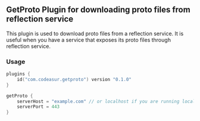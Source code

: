 ## GetProto Plugin for downloading proto files from reflection service

This plugin is used to download proto files from a reflection service. It is useful when you have a service that exposes
its proto files through reflection service.

### Usage

```kotlin
plugins {
    id("com.codeasur.getproto") version "0.1.0"
}

getProto {
    serverHost = "example.com" // or localhost if you are running locally
    serverPort = 443
}
```